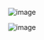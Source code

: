 ![image](https://github.com/WladimirParraga/API_BANCOS/assets/151756148/76350862-356a-4b81-9931-d6b9974eb159)


![image](https://github.com/WladimirParraga/API_BANCOS/assets/151756148/6f9acb36-8b52-4cdd-a7d7-868aaed714ec)
